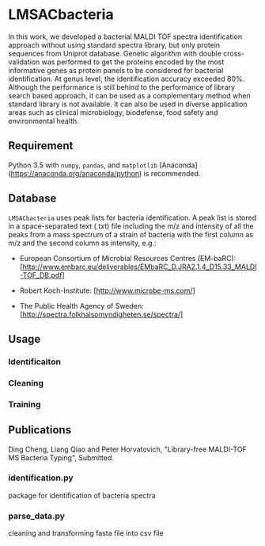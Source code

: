 # LMSACbacteria
In this work, we developed a bacterial MALDI TOF spectra identification approach without using standard spectra library, but only protein sequences from Uniprot database. Genetic algorithm with double cross-validation was performed to get the proteins encoded by the most informative genes as protein panels to be considered for bacterial identification. At genus level, the identification accuracy exceeded 80%. Although the performance is still behind to the performance of library search based approach, it can be used as a complementary method when standard library is not available. It can also be used in diverse application areas such as clinical microbiology, biodefense, food safety and environmental health.
## Requirement
Python 3.5 with `numpy`, `pandas`, and `matplotlib` 
[Anaconda] (https://anaconda.org/anaconda/python) is recommended.

## Database
`LMSACbacteria` uses peak lists for bacteria identification. A peak list is stored in a space-separated text (.txt) file including the m/z and intensity of all the peaks from a mass spectrum of a strain of bacteria with the first column as m/z and the second column as intensity, e.g.:

- European Consortium of Microbial Resources Centres (EM-baRC): [http://www.embarc.eu/deliverables/EMbaRC_D.JRA2.1.4_D15.33_MALDI-TOF_DB.pdf]

- Robert Koch-Institute: [http://www.microbe-ms.com/]

- The Public Health Agency of Sweden: [http://spectra.folkhalsomyndigheten.se/spectra/]

## Usage
### Identificaiton

### Cleaning

### Training

## Publications
Ding Cheng, Liang Qiao and Peter Horvatovich, "Library-free MALDI-TOF MS Bacteria Typing", Submitted.


### identification.py
package for identification of bacteria spectra
### parse_data.py
cleaning and transforming fasta file into csv file
